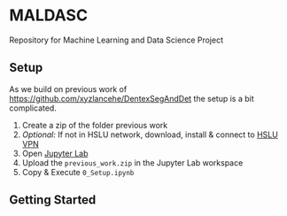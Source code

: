 # MALDASC
Repository for Machine Learning and Data Science Project

## Setup

As we build on previous work of https://github.com/xyzlancehe/DentexSegAndDet the setup is a bit complicated.

1. Create a zip of the folder previous work
2. _Optional:_ If not in HSLU network, download, install & connect to [HSLU VPN](https://www.hslu.ch/de-ch/wirtschaft/campus/bibliothek/infrastruktur/internet/)
3. Open [Jupyter Lab](https://gpuhub.labservices.ch)
4. Upload the `previous_work.zip` in the Jupyter Lab workspace
5. Copy & Execute `0_Setup.ipynb`

## Getting Started
